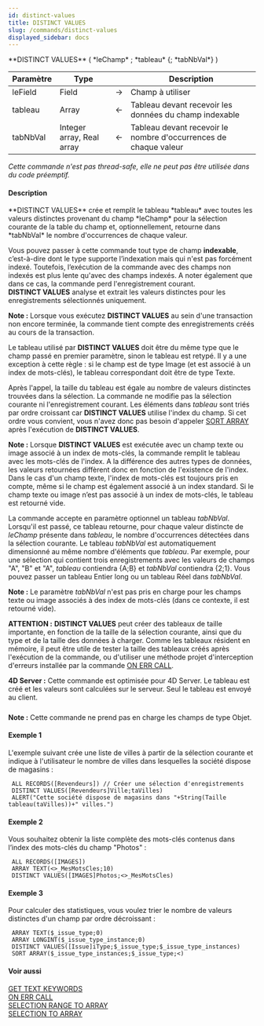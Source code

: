 ```yaml
---
id: distinct-values
title: DISTINCT VALUES
slug: /commands/distinct-values
displayed_sidebar: docs
---
```


<!--REF #_command_.DISTINCT VALUES.Syntax-->**DISTINCT VALUES** ( *leChamp* ; *tableau* {; *tabNbVal*} )<!-- END REF-->
<!--REF #_command_.DISTINCT VALUES.Params-->
| Paramètre | Type |  | Description |
| --- | --- | --- | --- |
| leField | Field | &#8594;  | Champ à utiliser |
| tableau | Array | &#8592; | Tableau devant recevoir les données du champ indexable |
| tabNbVal | Integer array, Real array | &#8592; | Tableau devant recevoir le nombre d'occurrences de chaque valeur |

<!-- END REF-->

*Cette commande n'est pas thread-safe, elle ne peut pas être utilisée dans du code préemptif.*


#### Description 

<!--REF #_command_.DISTINCT VALUES.Summary-->**DISTINCT VALUES** crée et remplit le tableau *tableau* avec toutes les valeurs distinctes provenant du champ *leChamp* pour la sélection courante de la table du champ et, optionnellement, retourne dans *tabNbVal* le nombre d'occurrences de chaque valeur.<!-- END REF-->

Vous pouvez passer à cette commande tout type de champ **indexable**, c’est-à-dire dont le type supporte l’indexation mais qui n'est pas forcément indexé. Toutefois, l’exécution de la commande avec des champs non indexés est plus lente qu'avec des champs indexés. A noter également que dans ce cas, la commande perd l'enregistrement courant.   
**DISTINCT VALUES** analyse et extrait les valeurs distinctes pour les enregistrements sélectionnés uniquement. 

**Note :** Lorsque vous exécutez **DISTINCT VALUES** au sein d'une transaction non encore terminée, la commande tient compte des enregistrements créés au cours de la transaction.

Le tableau utilisé par **DISTINCT VALUES** doit être du même type que le champ passé en premier paramètre, sinon le tableau est retypé. Il y a une exception à cette règle : si le champ est de type Image (et est associé à un index de mots-clés), le tableau correspondant doit être de type Texte.

Après l'appel, la taille du tableau est égale au nombre de valeurs distinctes trouvées dans la sélection. La commande ne modifie pas la sélection courante ni l'enregistrement courant. Les éléments dans *tableau* sont triés par ordre croissant car **DISTINCT VALUES** utilise l'index du champ. Si cet ordre vous convient, vous n'avez donc pas besoin d'appeler [SORT ARRAY](sort-array.md) après l'exécution de **DISTINCT VALUES**.

**Note :** Lorsque **DISTINCT VALUES** est exécutée avec un champ texte ou image associé à un index de mots-clés, la commande remplit le tableau avec les mots-clés de l'index. A la différence des autres types de données, les valeurs retournées diffèrent donc en fonction de l'existence de l'index. Dans le cas d'un champ texte, l'index de mots-clés est toujours pris en compte, même si le champ est également associé à un index standard. Si le champ texte ou image n’est pas associé à un index de mots-clés, le tableau est retourné vide.

La commande accepte en paramètre optionnel un tableau *tabNbVal*. Lorsqu'il est passé, ce tableau retourne, pour chaque valeur distincte de *leChamp* présente dans *tableau*, le nombre d'occurrences détectées dans la sélection courante. Le tableau *tabNbVal* est automatiquement dimensionné au même nombre d'éléments que *tableau*. Par exemple, pour une sélection qui contient trois enregistrements avec les valeurs de champs "A", "B" et "A", *tableau* contiendra {A;B} et *tabNbVal* contiendra {2;1}. Vous pouvez passer un tableau Entier long ou un tableau Réel dans *tabNbVal*. 

**Note :** Le paramètre *tabNbVal* n'est pas pris en charge pour les champs texte ou image associés à des index de mots-clés (dans ce contexte, il est retourné vide). 

**ATTENTION :** **DISTINCT VALUES** peut créer des tableaux de taille importante, en fonction de la taille de la sélection courante, ainsi que du type et de la taille des données à charger. Comme les tableaux résident en mémoire, il peut être utile de tester la taille des tableaux créés après l'exécution de la commande, ou d'utiliser une méthode projet d'interception d'erreurs installée par la commande [ON ERR CALL](on-err-call.md). 

**4D Server :** Cette commande est optimisée pour 4D Server. Le tableau est créé et les valeurs sont calculées sur le serveur. Seul le tableau est envoyé au client. 

##### 

**Note :** Cette commande ne prend pas en charge les champs de type Objet.

#### Exemple 1 

L'exemple suivant crée une liste de villes à partir de la sélection courante et indique à l'utilisateur le nombre de villes dans lesquelles la société dispose de magasins : 

```4d
 ALL RECORDS([Revendeurs]) // Créer une sélection d'enregistrements
 DISTINCT VALUES([Revendeurs]Ville;taVilles)
 ALERT("Cette société dispose de magasins dans "+String(Taille tableau(taVilles))+" villes.")
```

#### Exemple 2 

Vous souhaitez obtenir la liste complète des mots-clés contenus dans l’index des mots-clés du champ "Photos" : 

```4d
 ALL RECORDS([IMAGES])
 ARRAY TEXT(<>_MesMotsCles;10)
 DISTINCT VALUES([IMAGES]Photos;<>_MesMotsCles)
```

#### Exemple 3 

Pour calculer des statistiques, vous voulez trier le nombre de valeurs distinctes d'un champ par ordre décroissant :

```4d
 ARRAY TEXT($_issue_type;0)
 ARRAY LONGINT($_issue_type_instance;0)
 DISTINCT VALUES([Issue]iType;$_issue_type;$_issue_type_instances)
 SORT ARRAY($_issue_type_instances;$_issue_type;<)
```

#### Voir aussi 

  
[GET TEXT KEYWORDS](get-text-keywords.md)  
[ON ERR CALL](on-err-call.md)  
[SELECTION RANGE TO ARRAY](selection-range-to-array.md)  
[SELECTION TO ARRAY](selection-to-array.md)  